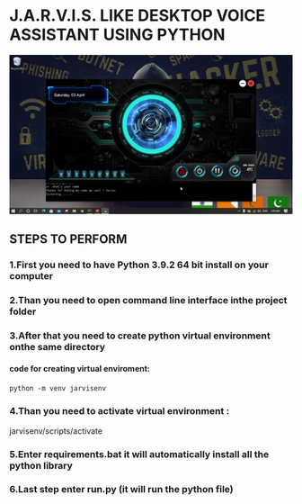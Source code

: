 # J.A.R.V.I.S. LIKE DESKTOP VOICE ASSISTANT USING PYTHON

![](lib/gui.jpg)

## STEPS TO PERFORM
### 1.First you need to have Python 3.9.2 64 bit install on your computer
### 2.Than you need to open command line interface inthe project folder
### 3.After that you need to create python virtual environment onthe same directory
#### code for creating virtual enviroment: 
    python -m venv jarvisenv
### 4.Than you need to activate virtual environment : 
jarvisenv/scripts/activate
### 5.Enter requirements.bat it will automatically install all the python library
### 6.Last step enter run.py (it will run the python file)
